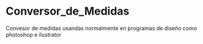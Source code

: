 # Conversor_de_Medidas
 Convesor de medidas usandas normalmente en programas de diseño como photoshop e ilustrator

